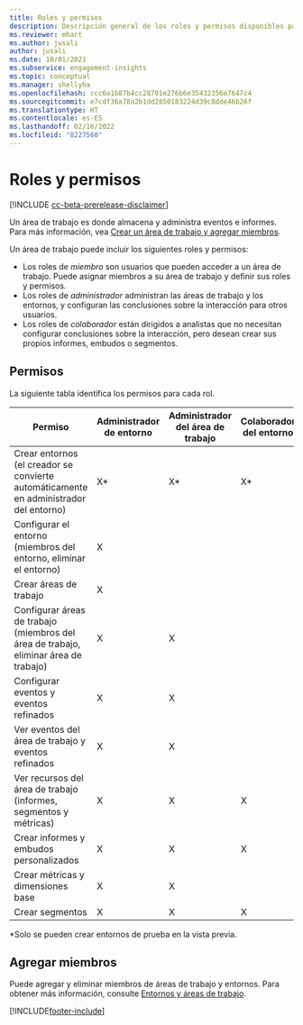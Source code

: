 ```yaml
---
title: Roles y permisos
description: Descripción general de los roles y permisos disponibles para los miembros del área de trabajo.
ms.reviewer: mhart
ms.author: jusali
author: jusali
ms.date: 10/01/2021
ms.subservice: engagement-insights
ms.topic: conceptual
ms.manager: shellyha
ms.openlocfilehash: ccc6a1b87b4cc28701e276b6e35432356e7647c4
ms.sourcegitcommit: e7cdf36a78a2b1dd2850183224d39c8dde46b26f
ms.translationtype: HT
ms.contentlocale: es-ES
ms.lasthandoff: 02/16/2022
ms.locfileid: "8227560"
---
```

# <a name="roles-and-permissions"></a>Roles y permisos

[!INCLUDE [cc-beta-prerelease-disclaimer](includes/cc-beta-prerelease-disclaimer.md)]

Un área de trabajo es donde almacena y administra eventos e informes. Para más información, vea [Crear un área de trabajo y agregar miembros](create-workspace.md). 

Un área de trabajo puede incluir los siguientes roles y permisos:

- Los roles de *miembro* son usuarios que pueden acceder a un área de trabajo. Puede asignar miembros a su área de trabajo y definir sus roles y permisos. 
- Los roles de *administrador* administran las áreas de trabajo y los entornos, y configuran las conclusiones sobre la interacción para otros usuarios. 
- Los roles de *colaborador* están dirigidos a analistas que no necesitan configurar conclusiones sobre la interacción, pero desean crear sus propios informes, embudos o segmentos.

## <a name="permissions"></a>Permisos
  
La siguiente tabla identifica los permisos para cada rol. 

| Permiso | Administrador de entorno | Administrador del área de trabajo | Colaborador del entorno | Colaborador del área de trabajo | 
|--|--|--|--|--|
| Crear entornos (el creador se convierte automáticamente en administrador del entorno) | X* | X* | X* | X* |  
| Configurar el entorno (miembros del entorno, eliminar el entorno) | X |  |  |  |  
| Crear áreas de trabajo | X |  |  |  |  
| Configurar áreas de trabajo (miembros del área de trabajo, eliminar área de trabajo) | X | X |  |  |  
| Configurar eventos y eventos refinados | X | X | |  |  
| Ver eventos del área de trabajo y eventos refinados | X | X | |  |  
| Ver recursos del área de trabajo (informes, segmentos y métricas)| X | X | X | X |  
| Crear informes y embudos personalizados | X | X | X | X |  
| Crear métricas y dimensiones base| X | X |  |  |  
| Crear segmentos| X | X | X | X |  

*Solo se pueden crear entornos de prueba en la vista previa. 

## <a name="add-members"></a>Agregar miembros

Puede agregar y eliminar miembros de áreas de trabajo y entornos. Para obtener más información, consulte [Entornos y áreas de trabajo](manage-environments-workspaces.md).


[!INCLUDE[footer-include](../includes/footer-banner.md)]

